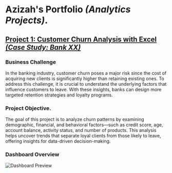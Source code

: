 # Azizah's Portfolio *(Analytics Projects)*.

## [Project 1: Customer Churn Analysis with Excel  *(Case Study: Bank XX)*](https://github.com/Azizah-space/excel-customer-churn-analysis)
### **Business Challenge**
In the banking industry, customer churn poses a major risk since the cost of acquiring new clients is significantly higher than retaining existing ones. To address this challenge, it is crucial to understand the underlying factors that influence customers to leave. With these insights, banks can design more targeted retention strategies and loyalty programs.
### **Project Objective**. 
The goal of this project is to analyze churn patterns by examining demographic, financial, and behavioral factors—such as credit score, age, account balance, activity status, and number of products. This analysis helps uncover trends that separate loyal clients from those likely to leave, offering insights for data-driven decision-making.

### **Dashboard Overview**
![Dashboard Preview](https://github.com/Azizah-space/excel-customer-churn-analysis/blob/main/Overview.png)
